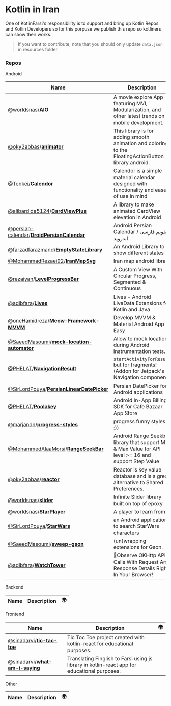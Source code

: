 # Kotlin in Iran

One of KotlinFarsi's responsibility is to support and bring up Kotlin Repos and Kotlin Developers so for this porpuse we publish this repo so kotliners can show their works.

> If you want to contribute, note that you should only update `data.json` in resources folder.

### Repos

Android

| Name | Description | 🌍 |
| --- | --- | --- |
| [@worldsnas](https://github.com/worldsnas)/[**AIO**](https://github.com/worldsnas/AIO) | A movie explore App featuring MVI, Modularization, and other latest trends on mobile development. | [:arrow_upper_right:](https://worldsnas.com/aio-setup-a-side-project/) |
| [@oky2abbas](https://github.com/oky2abbas)/[**animator**](https://github.com/oky2abbas/animator) | This library is for adding smooth animation and coloring to the FloatingActionButton library android. |  |
| [@Tenkei](https://github.com/Tenkei)/[**Calendor**](https://github.com/Tenkei/Calendor) | Calendor is a simple material calendar designed with functionality and ease of use in mind |  |
| [@alibardide5124](https://github.com/alibardide5124)/[**CardViewPlus**](https://github.com/alibardide5124/CardViewPlus) | A library to make animated CardView elevation in Android |  |
| [@persian-calendar](https://github.com/persian-calendar)/[**DroidPersianCalendar**](https://github.com/persian-calendar/DroidPersianCalendar) | Android Persian Calendar / تقویم فارسی اندروید |  |
| [@farzadfarazmand](https://github.com/farzadfarazmand)/[**EmptyStateLibrary**](https://github.com/farzadfarazmand/EmptyStateLibrary) | An Android Library to show different states |  |
| [@MohammadRezaei92](https://github.com/MohammadRezaei92)/[**IranMapSvg**](https://github.com/MohammadRezaei92/IranMapSvg) | Iran map android library |  |
| [@rezaiyan](https://github.com/rezaiyan)/[**LevelProgressBar**](https://github.com/rezaiyan/LevelProgressBar) | A Custom View With Circular Progress, Segmented & Continuous  |  |
| [@adibfara](https://github.com/adibfara)/[**Lives**](https://github.com/adibfara/Lives) | Lives - Android LiveData Extensions for Kotlin and Java |  |
| [@oneHamidreza](https://github.com/oneHamidreza)/[**Meow-Framework-MVVM**](https://github.com/oneHamidreza/Meow-Framework-MVVM) | Develop MVVM & Material Android App Easy |  |
| [@SaeedMasoumi](https://github.com/SaeedMasoumi)/[**mock-location-automator**](https://github.com/SaeedMasoumi/mock-location-automator) | Allow to mock locations during Android instrumentation tests. |  |
| [@PHELAT](https://github.com/PHELAT)/[**NavigationResult**](https://github.com/PHELAT/NavigationResult) | `startActivityForResult` but for fragments! (Addon for Jetpack's Navigation component) | [:arrow_upper_right:](https://android.jlelse.eu/navigateup-with-bundle-c595ff6d91ba) |
| [@SirLordPouya](https://github.com/SirLordPouya)/[**PersianLinearDatePicker**](https://github.com/SirLordPouya/PersianLinearDatePicker) | Persian DatePicker for Android applications |  |
| [@PHELAT](https://github.com/PHELAT)/[**Poolakey**](https://github.com/PHELAT/Poolakey) | Android In-App Billing SDK for Cafe Bazaar App Store |  |
| [@marjandn](https://github.com/marjandn)/[**progress-styles**](https://github.com/marjandn/progress-styles) | progress funny styles :)) |  |
| [@MohammedAlaaMorsi](https://github.com/MohammedAlaaMorsi)/[**RangeSeekBar**](https://github.com/MohammedAlaaMorsi/RangeSeekBar) | Android Range Seekbar library that support Min & Max Value for API level >= 16 and support Step Value |  |
| [@oky2abbas](https://github.com/oky2abbas)/[**reactor**](https://github.com/oky2abbas/reactor) | Reactor is key value database and is a great alternative to Shared Preferences. |  |
| [@worldsnas](https://github.com/worldsnas)/[**slider**](https://github.com/worldsnas/slider) | Infinite Slider library built on top of epoxy |  |
| [@worldsnas](https://github.com/worldsnas)/[**StarPlayer**](https://github.com/worldsnas/StarPlayer) | A player to learn from! |  |
| [@SirLordPouya](https://github.com/SirLordPouya)/[**StarWars**](https://github.com/SirLordPouya/StarWars) | an Android application to search StarWars characters |  |
| [@SaeedMasoumi](https://github.com/SaeedMasoumi)/[**sweep-gson**](https://github.com/SaeedMasoumi/sweep-gson) | (un)wrapping extensions for Gson. |  |
| [@adibfara](https://github.com/adibfara)/[**WatchTower**](https://github.com/adibfara/WatchTower) | 🗼Observe OKHttp API Calls With Request And Response Details Right In Your Browser! |  |

Backend

| Name | Description | 🌍 |
| --- | --- | --- |

Frontend

| Name | Description | 🌍 |
| --- | --- | --- |
| [@sinadarvi](https://github.com/sinadarvi)/[**tic-tac-toe**](https://github.com/sinadarvi/tic-tac-toe) | Tic Toc Toe project created with kotlin-react for educational purposes. |  |
| [@sinadarvi](https://github.com/sinadarvi)/[**what-am-i-saying**](https://github.com/sinadarvi/what-am-i-saying) | Translating Finglish to Farsi using js library in kotlin-react app for educational purposes. |  |

Other

| Name | Description | 🌍 |
| --- | --- | --- |


